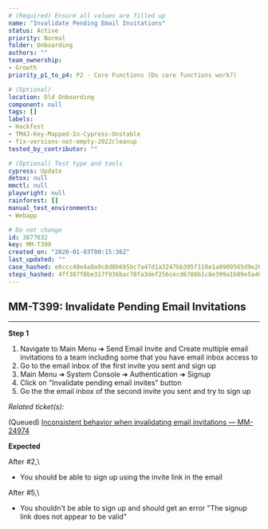 ```yaml
---
# (Required) Ensure all values are filled up
name: "Invalidate Pending Email Invitations"
status: Active
priority: Normal
folder: Onboarding
authors: ""
team_ownership: 
- Growth
priority_p1_to_p4: P2 - Core Functions (Do core functions work?)

# (Optional)
location: Old Onboarding
component: null
tags: []
labels: 
- Hackfest
- TM4J-Key-Mapped-In-Cypress-Unstable
- fix-versions-not-empty-2022cleanup
tested_by_contributor: ""

# (Optional) Test type and tools
cypress: Update
detox: null
mmctl: null
playwright: null
rainforest: []
manual_test_environments: 
- Webapp

# Do not change
id: 3877632
key: MM-T399
created_on: "2020-01-03T00:15:36Z"
last_updated: ""
case_hashed: e6ccc40e4a0a9c8d8b695bc7a47d1a3247bb395f110e1a0909565d9e26b0be6f05368354b6e7b663c395b66bb28c80af
steps_hashed: 4ff387f8be317f936bac78fa3def256cecd6780b1c8e399a1b09e5a46ca97e4a68feea0de2bbc3c2b6e78aa862d1d679
---
```


<!-- (Auto-generated) Based on frontmatter's "key" and "name" -->

## MM-T399: Invalidate Pending Email Invitations

---

**Step 1**

1. Navigate to Main Menu ➜ Send Email Invite and Create multiple email invitations to a team including some that you have email inbox access to
2. Go to the email inbox of the first invite you sent and sign up
3. Main Menu ➜ System Console ➜ Authentication ➜ Signup
4. Click on "Invalidate pending email invites" button
5. Go the the email inbox of the second invite you sent and try to sign up

_Related ticket(s):_

(Queued) [Inconsistent behavior when invalidating email invitations — MM-24974](https://mattermost.atlassian.net/browse/MM-24974)

**Expected**

After #2,\\

- You should be able to sign up using the invite link in the email

After #5,\\

- You shouldn't be able to sign up and should get an error "The signup link does not appear to be valid"
